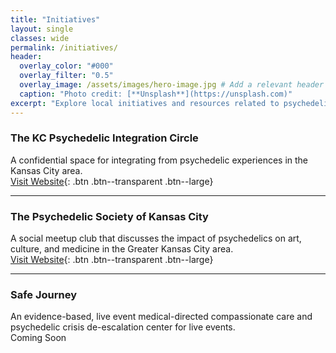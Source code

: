 ```yaml
---
title: "Initiatives"
layout: single
classes: wide
permalink: /initiatives/
header:
  overlay_color: "#000"
  overlay_filter: "0.5"
  overlay_image: /assets/images/hero-image.jpg # Add a relevant header image
  caption: "Photo credit: [**Unsplash**](https://unsplash.com)"
excerpt: "Explore local initiatives and resources related to psychedelic integration, community, and care."
---
```

### The KC Psychedelic Integration Circle
A confidential space for integrating from psychedelic experiences in the Kansas City area.  
[Visit Website](https://kc-psychedelic.com){: .btn .btn--transparent .btn--large}

---

### The Psychedelic Society of Kansas City
A social meetup club that discusses the impact of psychedelics on art, culture, and medicine in the Greater Kansas City area.  
[Visit Website](https://psychedelickc.org){: .btn .btn--transparent .btn--large}

---

### Safe Journey
An evidence-based, live event medical-directed compassionate care and psychedelic crisis de-escalation center for live events.  
<span class="btn btn--transparent btn--large">Coming Soon</span>
